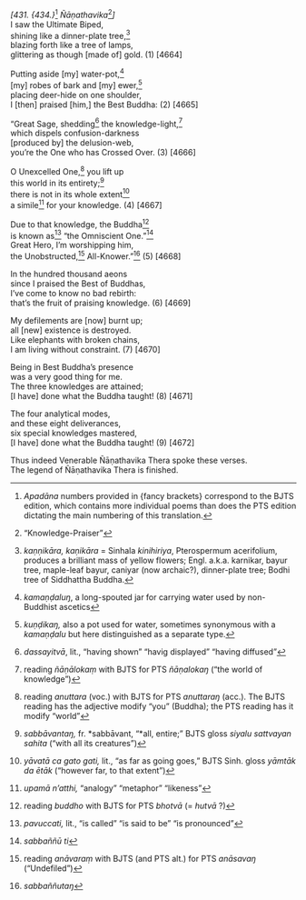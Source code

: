 *\[431. {434.}*[^1] *Ñāṇathavika*[^2]*\]*  
I saw the Ultimate Biped,  
shining like a dinner-plate tree,[^3]  
blazing forth like a tree of lamps,  
glittering as though \[made of\] gold. (1) \[4664\]

Putting aside \[my\] water-pot,[^4]  
\[my\] robes of bark and \[my\] ewer,[^5]  
placing deer-hide on one shoulder,  
I \[then\] praised \[him,\] the Best Buddha: (2) \[4665\]

“Great Sage, shedding[^6] the knowledge-light,[^7]  
which dispels confusion-darkness  
\[produced by\] the delusion-web,  
you’re the One who has Crossed Over. (3) \[4666\]

O Unexcelled One,[^8] you lift up  
this world in its entirety;[^9]  
there is not in its whole extent[^10]  
a simile[^11] for your knowledge. (4) \[4667\]

Due to that knowledge, the Buddha[^12]  
is known as[^13] “the Omniscient One.”[^14]  
Great Hero, I’m worshipping him,  
the Unobstructed,[^15] All-Knower.”[^16] (5) \[4668\]

In the hundred thousand aeons  
since I praised the Best of Buddhas,  
I’ve come to know no bad rebirth:  
that’s the fruit of praising knowledge. (6) \[4669\]

My defilements are \[now\] burnt up;  
all \[new\] existence is destroyed.  
Like elephants with broken chains,  
I am living without constraint. (7) \[4670\]

Being in Best Buddha’s presence  
was a very good thing for me.  
The three knowledges are attained;  
\[I have\] done what the Buddha taught! (8) \[4671\]

The four analytical modes,  
and these eight deliverances,  
six special knowledges mastered,  
\[I have\] done what the Buddha taught! (9) \[4672\]

Thus indeed Venerable Ñāṇathavika Thera spoke these verses.  
The legend of Ñāṇathavika Thera is finished.

[^1]: *Apadāna* numbers provided in {fancy brackets} correspond to the BJTS edition, which contains more individual poems than does the PTS edition dictating the main numbering of this translation.

[^2]: “Knowledge-Praiser”

[^3]: *kaṇṇikāra, kaṇikāra* = Sinhala *kinihiriya*, Pterospermum acerifolium, produces a brilliant mass of yellow flowers; Engl. a.k.a. karnikar, bayur tree, maple-leaf bayur, caniyar (now archaic?), dinner-plate tree; Bodhi tree of Siddhattha Buddha.

[^4]: *kamaṇḍaluŋ*, a long-spouted jar for carrying water used by non-Buddhist ascetics

[^5]: *kuṇḍikaŋ,* also a pot used for water, sometimes synonymous with a *kamaṇḍalu* but here distinguished as a separate type.

[^6]: *dassayitvā*, lit., “having shown” “havig displayed” “having diffused”

[^7]: reading *ñāṇālokaṃ* with BJTS for PTS *ñāṇalokaŋ* (“the world of knowledge”)

[^8]: reading *anuttara* (voc.) with BJTS for PTS *anuttaraŋ* (acc.). The BJTS reading has the adjective modify “you” (Buddha); the PTS reading has it modify “world”

[^9]: *sabbāvantaŋ,* fr. *sabbāvant, “*all, entire;” BJTS gloss *siyalu sattvayan sahita* (“with all its creatures”)

[^10]: *yāvatā ca gato gati,* lit., “as far as going goes,” BJTS Sinh. gloss *yāmtāk da ētāk* (“however far, to that extent”)

[^11]: *upamā n’atthi,* “analogy” “metaphor” “likeness”

[^12]: reading *buddho* with BJTS for PTS *bhotvā* (= *hutvā* ?)

[^13]: *pavuccati,* lit., “is called” “is said to be” “is pronounced”

[^14]: *sabbaññū ti*

[^15]: reading *anāvaraṃ* with BJTS (and PTS alt.) for PTS *anāsavaŋ* (“Undefiled”)

[^16]: *sabbaññutaŋ*
